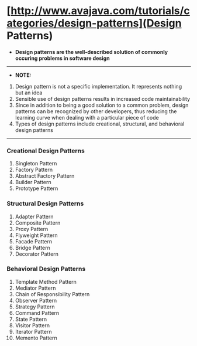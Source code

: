 # [http://www.avajava.com/tutorials/categories/design-patterns](Design Patterns)

- **Design patterns are the well-described solution of commonly occuring problems in software design**

---

- **NOTE:**
1. Design pattern is not a specific implementation. It represents nothing but an idea
1. Sensible use of design patterns results in increased code maintainability
1. Since in addition to being a good solution to a common problem, design patterns can be recognized by other developers, thus reducing the learning curve when dealing with a particular piece of code
1. Types of design patterns include creational, structural, and behavioral design patterns

---

### Creational Design Patterns
1. Singleton Pattern
1. Factory Pattern
1. Abstract Factory Pattern
1. Builder Pattern
1. Prototype Pattern

### Structural Design Patterns
1. Adapter Pattern
1. Composite Pattern
1. Proxy Pattern
1. Flyweight Pattern
1. Facade Pattern
1. Bridge Pattern
1. Decorator Pattern

### Behavioral Design Patterns
1. Template Method Pattern
1. Mediator Pattern
1. Chain of Responsibility Pattern
1. Observer Pattern
1. Strategy Pattern
1. Command Pattern
1. State Pattern
1. Visitor Pattern
1. Iterator Pattern
1. Memento Pattern

